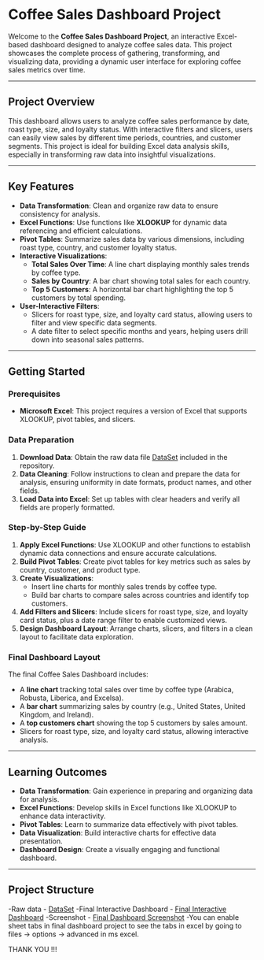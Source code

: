 # Coffee Sales Dashboard Project

Welcome to the **Coffee Sales Dashboard Project**, an interactive Excel-based dashboard designed to analyze coffee sales data. This project showcases the complete process of gathering, transforming, and visualizing data, providing a dynamic user interface for exploring coffee sales metrics over time.

---

## Project Overview

This dashboard allows users to analyze coffee sales performance by date, roast type, size, and loyalty status. With interactive filters and slicers, users can easily view sales by different time periods, countries, and customer segments. This project is ideal for building Excel data analysis skills, especially in transforming raw data into insightful visualizations.

---

## Key Features

- **Data Transformation**: Clean and organize raw data to ensure consistency for analysis.
- **Excel Functions**: Use functions like **XLOOKUP** for dynamic data referencing and efficient calculations.
- **Pivot Tables**: Summarize sales data by various dimensions, including roast type, country, and customer loyalty status.
- **Interactive Visualizations**:
  - **Total Sales Over Time**: A line chart displaying monthly sales trends by coffee type.
  - **Sales by Country**: A bar chart showing total sales for each country.
  - **Top 5 Customers**: A horizontal bar chart highlighting the top 5 customers by total spending.
- **User-Interactive Filters**:
  - Slicers for roast type, size, and loyalty card status, allowing users to filter and view specific data segments.
  - A date filter to select specific months and years, helping users drill down into seasonal sales patterns.

---

## Getting Started

### Prerequisites

- **Microsoft Excel**: This project requires a version of Excel that supports XLOOKUP, pivot tables, and slicers.

### Data Preparation

1. **Download Data**: Obtain the raw data file <a href="https://github.com/poornima1707/Coffee-Sales-Dashboard-Project/blob/main/coffeeOrdersRAWData.xlsx">DataSet</a> included in the repository.
2. **Data Cleaning**: Follow instructions to clean and prepare the data for analysis, ensuring uniformity in date formats, product names, and other fields.
3. **Load Data into Excel**: Set up tables with clear headers and verify all fields are properly formatted.

### Step-by-Step Guide

1. **Apply Excel Functions**: Use XLOOKUP and other functions to establish dynamic data connections and ensure accurate calculations.
2. **Build Pivot Tables**: Create pivot tables for key metrics such as sales by country, customer, and product type.
3. **Create Visualizations**:
   - Insert line charts for monthly sales trends by coffee type.
   - Build bar charts to compare sales across countries and identify top customers.
4. **Add Filters and Slicers**: Include slicers for roast type, size, and loyalty card status, plus a date range filter to enable customized views.
5. **Design Dashboard Layout**: Arrange charts, slicers, and filters in a clean layout to facilitate data exploration.

### Final Dashboard Layout

The final Coffee Sales Dashboard includes:
- A **line chart** tracking total sales over time by coffee type (Arabica, Robusta, Liberica, and Excelsa).
- A **bar chart** summarizing sales by country (e.g., United States, United Kingdom, and Ireland).
- A **top customers chart** showing the top 5 customers by sales amount.
- Slicers for roast type, size, and loyalty card status, allowing interactive analysis.

---

## Learning Outcomes

- **Data Transformation**: Gain experience in preparing and organizing data for analysis.
- **Excel Functions**: Develop skills in Excel functions like XLOOKUP to enhance data interactivity.
- **Pivot Tables**: Learn to summarize data effectively with pivot tables.
- **Data Visualization**: Build interactive charts for effective data presentation.
- **Dashboard Design**: Create a visually engaging and functional dashboard.

---

## Project Structure
-Raw data - <a href="https://github.com/poornima1707/Coffee-Sales-Dashboard-Project/blob/main/coffeeOrdersRAWData.xlsx">DataSet</a>
-Final Interactive Dashboard - <a href="https://github.com/poornima1707/Coffee-Sales-Dashboard-Project/blob/main/coffeeOrdersData%20Excel%20project.xlsx">Final Interactive Dashboard</a>
-Screenshot - <a href="https://github.com/poornima1707/Coffee-Sales-Dashboard-Project/blob/main/Screenshot%20(16).png">Final Dashboard Screenshot</a>
-You can enable sheet tabs in final dashboard project to see the tabs in excel by going to files -> options -> advanced in ms excel.

THANK YOU !!!
